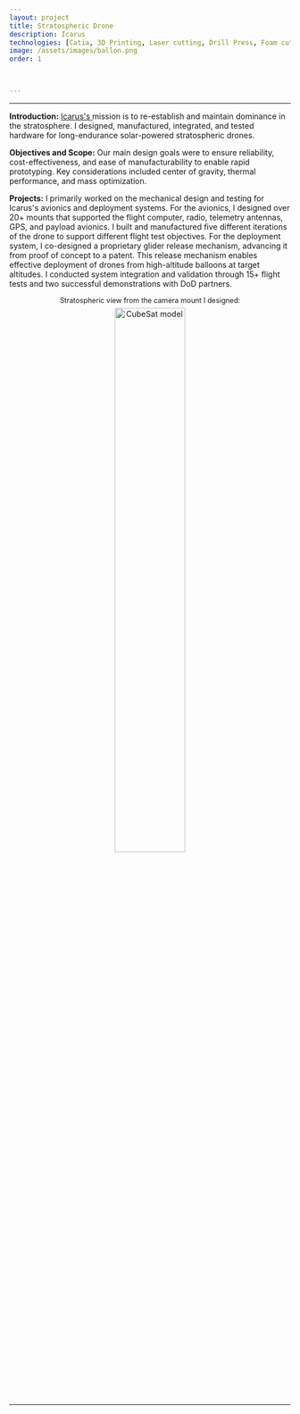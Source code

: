 ```yaml
---
layout: project
title: Stratospheric Drone
description: Icarus
technologies: [Catia, 3D Printing, Laser cutting, Drill Press, Foam cutting, QGroundControl, Python]
image: /assets/images/ballon.png
order: 1



---
```

---
**Introduction:** <a href="https://www.icarus.one/" class="no-underline-link"> Icarus's </a> mission is to re-establish and maintain dominance in the stratosphere. I designed, manufactured, integrated, and tested hardware for long-endurance solar-powered stratospheric drones. 

**Objectives and Scope:** Our main design goals were to ensure reliability, cost-effectiveness, and ease of manufacturability to enable rapid prototyping. Key considerations included center of gravity, thermal performance, and mass optimization.

**Projects:** I primarily worked on the mechanical design and testing for Icarus's avionics and deployment systems. For the avionics, I designed over 20+ mounts that supported the flight computer, radio, telemetry antennas, GPS, and payload avionics. I built and manufactured five different iterations of the drone to support different flight test objectives. For the deployment system, I co-designed a proprietary glider release mechanism, advancing it from proof of concept to a patent. This release mechanism enables effective deployment of drones from high-altitude balloons at target altitudes. I conducted system integration and validation through 15+ flight tests and two successful demonstrations with DoD partners. 

<figure style="text-align:center; margin: 1em 0;">
  <figcaption style="font-size:0.9em; margin-bottom: 0.5em;">Stratospheric view from the camera mount I designed:</figcaption>
  <img src="{{ '/assets/images/icarus cam.jpg' | relative_url }}" alt="CubeSat model" style="width:50%; display:inline-block;">
</figure>

---


